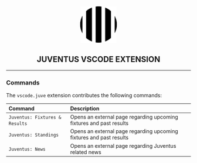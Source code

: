<div align='center'>

<br />

<img src='./images/juventus-round.png' alt='theia-ext-logo' width='100px' />

<br />

<h2>JUVENTUS VSCODE EXTENSION</h2>

<hr />

</div>

### Commands

The `vscode.juve` extension contributes the following commands:

| Command | Description |
|:---|:---|
| `Juventus: Fixtures & Results` | Opens an external page regarding upcoming fixtures and past results |
| `Juventus: Standings` | Opens an external page regarding upcoming fixtures and past results |
| `Juventus: News` | Opens an external page regarding Juventus related news |
